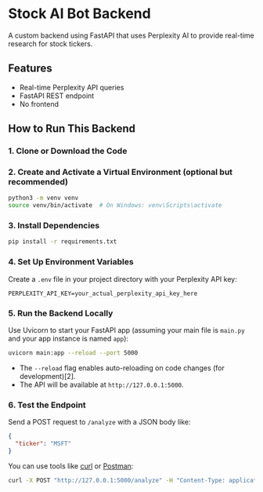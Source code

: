# Stock AI Bot Backend

A custom backend using FastAPI that uses Perplexity AI to provide real-time research for stock tickers.

## Features

- Real-time Perplexity API queries
- FastAPI REST endpoint
- No frontend

## **How to Run This Backend**

### **1. Clone or Download the Code**

### **2. Create and Activate a Virtual Environment (optional but recommended)**

```bash
python3 -m venv venv
source venv/bin/activate  # On Windows: venv\Scripts\activate
```

### **3. Install Dependencies**

```bash
pip install -r requirements.txt
```

### **4. Set Up Environment Variables**

Create a `.env` file in your project directory with your Perplexity API key:

```
PERPLEXITY_API_KEY=your_actual_perplexity_api_key_here
```

### **5. Run the Backend Locally**

Use Uvicorn to start your FastAPI app (assuming your main file is `main.py` and your app instance is named `app`):

```bash
uvicorn main:app --reload --port 5000
```

- The `--reload` flag enables auto-reloading on code changes (for development)[2].
- The API will be available at `http://127.0.0.1:5000`.

### **6. Test the Endpoint**

Send a POST request to `/analyze` with a JSON body like:

```json
{
  "ticker": "MSFT"
}
```

You can use tools like [curl](https://curl.se/) or [Postman](https://www.postman.com/):

```bash
curl -X POST "http://127.0.0.1:5000/analyze" -H "Content-Type: application/json" -d '{"ticker": "MSFT"}'
```
